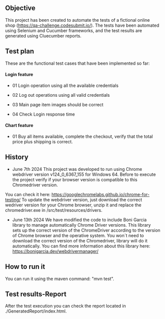 
Objective
---------
This project has been created to automate the tests of a fictional online shop (https://qa-challenge.codesubmit.io/). 
The tests have been automated using Selenium and Cucumber frameworks, and the test results are generated using Cluecumber 
reports.

Test plan 
---------
These are the functional test cases that have been implemented so far:

#### Login feature

- 01 Login operation using all the available credentials

- 02 Log out operations using all valid credentials

- 03 Main page item images should be correct

- 04 Check Login response time

#### Chart feature

- 01 Buy all items available, complete the checkout, verify that the total price plus shipping is correct.

History
-------------
- June 7th 2024
This project was developed to run using Chrome webdriver version v124_0_6367_155 for Windows 64. Before to execute the 
project verify if your browser version is compatible to this Chromedriver version.

You can check it here: https://googlechromelabs.github.io/chrome-for-testing/
To update the webdriver version, just download the correct wedriver version for your Chrome browser, unzip it and replace
the chromedriver.exe in /src/test/resources/drivers.

- June 13th 2024
We have modified the code to include Boni Garcia library to manage automatically Chrome Driver versions. This library 
sets up the correct version of the ChromeDriver according to the version of Chrome browser  and the operative 
system. You won´t need to download the correct version of the Chromedriver, library will do it automatically.
You can find more information about this library here: https://bonigarcia.dev/webdrivermanager/

How to run it
-------------
You can run it using the maven command: "mvn test". 

Test results-Report
-------------------
After the test execution you can check the report located in ./GeneratedReport/index.html.


